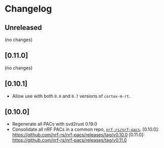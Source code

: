 # Changelog

## Unreleased

(no changes)

## [0.11.0]

(no changes)

## [0.10.1]

- Allow use with both `0.6` and `0.7` versions of `cortex-m-rt`.

## [0.10.0]

- Regenerate all PACs with svd2rust 0.19.0
- Consolidate all nRF PACs in a common repo, [`nrf-rs/nrf-pacs`](https://github.com/nrf-rs/nrf-pacs).
[0.10.0]: https://github.com/nrf-rs/nrf-pacs/releases/tag/v0.10.0
[0.11.0]: https://github.com/nrf-rs/nrf-pacs/releases/tag/v0.11.0
